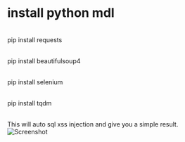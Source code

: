 # install python mdl
<br>pip install requests

<br>pip install beautifulsoup4

<br>pip install selenium

<br>pip install tqdm

<br>This will auto sql xss injection and give you a simple result.
<br>
![Screenshot](images/screenshot.png)
